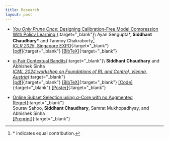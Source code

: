```yaml
---
title: Research
layout: post
---
```


- [*You Only Prune Once*: Designing Calibration-Free Model Compression With Policy Learning
](https://arxiv.org/abs/2501.15296){:target="\_blank"}\\
Ayan Sengupta\*, **Siddhant Chaudhary\*** and Tanmoy Chakraborty[^1]   
[*ICLR 2025*, Singapore EXPO](https://iclr.cc/){:target="\_blank"}\
[[pdf]](https://arxiv.org/pdf/2501.15296){:target="\_blank"} [[BibTeX]](/assets/bibtex/iclr2025.bib){:target="\_blank"} 


- [$\alpha$-Fair Contextual Bandits](https://openreview.net/forum?id=y0KQKrrgbC){:target="\_blank"}\\
**Siddhant Chaudhary** and Abhishek Sinha  
[*ICML 2024 workshop on Foundations of RL and Control, Vienna, Austria*](https://rl-control-theory.github.io/){:target="\_blank"}\
[[pdf]](https://openreview.net/forum?id=y0KQKrrgbC){:target="\_blank"} [[BibTeX]](/assets/bibtex/icml2024.bib){:target="\_blank"} [[Code]](https://github.com/codetalker7/contextual-alpha-fair-bandits){:target="\_blank"} [[Poster]](/assets/research/icml2024_poster.pdf){:target="\_blank"}

- [Online Subset Selection using $\alpha$-Core with no Augmented Regret](https://arxiv.org/abs/2209.14222){:target="\_blank"}  
Sourav Sahoo, **Siddhant Chaudhary**, Samrat Mukhopadhyay, and Abhishek Sinha  
[[Preprint]](https://arxiv.org/abs/2209.14222){:target="\_blank"}

[^1]: \* indicates equal contribution.
